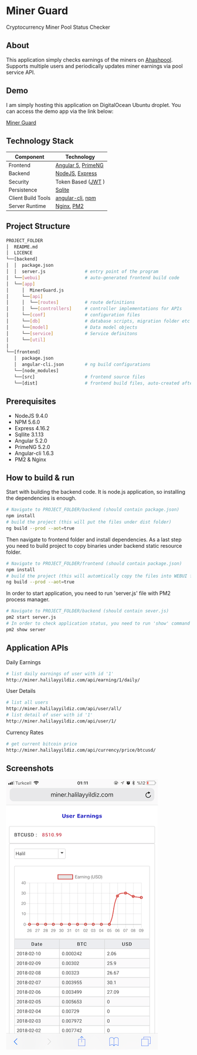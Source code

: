 # Miner Guard
Cryptocurrency Miner Pool Status Checker

## About
This application simply checks earnings of the miners on [Ahashpool](http://ahashpool.com). Supports multiple users and periodically updates miner earnings via pool service API.

## Demo
I am simply hosting this application on DigitalOcean Ubuntu droplet. You can access the demo app via the link below:

[Miner Guard](http://miner.halilayyildiz.com/)


## Technology Stack
Component         | Technology
---               | ---
Frontend          | [Angular 5](https://github.com/angular/angular), [PrimeNG](https://www.primefaces.org/primeng/)
Backend           | [NodeJS](https://nodejs.org), [Express](https://expressjs.com/)
Security          | Token Based ([JWT](https://github.com/auth0/java-jwt) ) 
Persistence       | [Sqlite](https://www.npmjs.com/package/sqlite3)
Client Build Tools| [angular-cli](https://github.com/angular/angular-cli), [npm](https://www.npmjs.com/)
Server Runtime    | [Nginx](https://www.nginx.com/), [PM2](http://pm2.keymetrics.io/)


## Project Structure
```bash
PROJECT_FOLDER
│  README.md
│  LICENCE           
└──[backend]  
│  │  package.json      
│  │  server.js               # entry point of the program 
│  └──[webui]                 # auto-generated frontend build code
│  └──[app]
│     │  MinerGuard.js 
│     └──[api]
│     │  └──[routes]          # route definitions
│     │  └──[controllers]     # controller implementations for APIs
│     └──[conf]               # configuration files
│     └──[db]                 # database scripts, migration folder etc
│     └──[model]              # Data model objects
│     └──[service]            # Service definitons
│     └──[util]     
│
└──[frontend]
   │  package.json     
   │  angular-cli.json        # ng build configurations
   └──[node_modules]
   └──[src]                   # frontend source files
   └──[dist]                  # frontend build files, auto-created after running angular build: ng -build
```

## Prerequisites
- NodeJS 9.4.0
- NPM 5.6.0
- Express 4.16.2  
- Sqllite 3.1.13
- Angular 5.2.0
- PrimeNG 5.2.0
- Angular-cli 1.6.3
- PM2 & Nginx

## How to build & run

Start with building the backend code. It is node.js application, so installing the dependencies is enough.

```bash
# Navigate to PROJECT_FOLDER/backend (should contain package.json)
npm install
# build the project (this will put the files under dist folder)
ng build --prod --aot=true
```

Then navigate to frontend folder and install dependencies. As a last step you need to build project to copy binaries under backend static resource folder.

```bash
# Navigate to PROJECT_FOLDER/frontend (should contain package.json)
npm install
# build the project (this will automtically copy the files into WEBUI folder under backend )
ng build --prod --aot=true
```

In order to start application, you need to run 'server.js' file with PM2 process manager.
```bash
# Navigate to PROJECT_FOLDER/backend (should contain sever.js)
pm2 start server.js
# In order to check application status, you need to run 'show' command
pm2 show server
```


## Application APIs

Daily Earnings

```bash
# list daily earnings of user with id '1'
http://miner.halilayyildiz.com/api/earning/1/daily/
```

User Details

```bash
# list all users
http://miner.halilayyildiz.com/api/user/all/
# list detail of user with id '1'
http://miner.halilayyildiz.com/api/user/1/
```

Currency Rates
```bash
# get current bitcoin price
http://miner.halilayyildiz.com/api/currency/price/btcusd/
```

## Screenshots

![UserEarnings](/screenshots/user_earning_page.png?raw=true)


